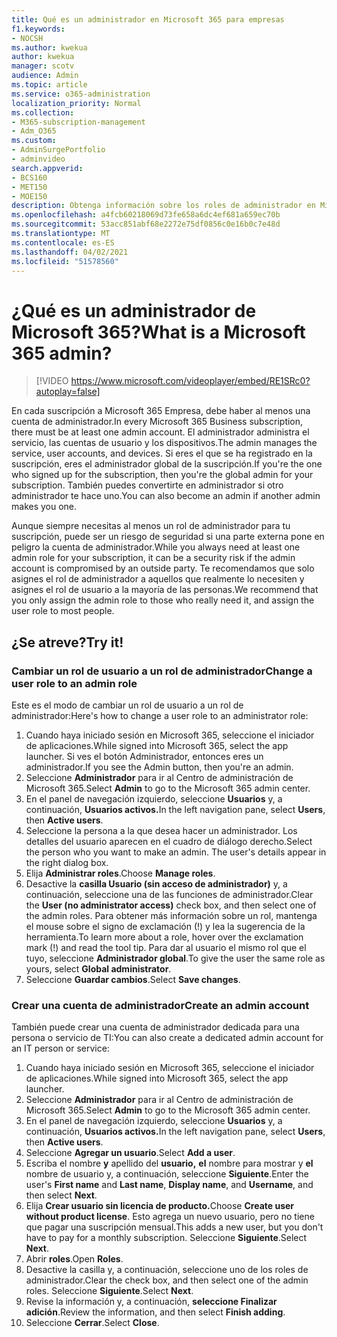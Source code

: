 ```yaml
---
title: Qué es un administrador en Microsoft 365 para empresas
f1.keywords:
- NOCSH
ms.author: kwekua
author: kwekua
manager: scotv
audience: Admin
ms.topic: article
ms.service: o365-administration
localization_priority: Normal
ms.collection:
- M365-subscription-management
- Adm_O365
ms.custom:
- AdminSurgePortfolio
- adminvideo
search.appverid:
- BCS160
- MET150
- MOE150
description: Obtenga información sobre los roles de administrador en Microsoft 365 para empresas.
ms.openlocfilehash: a4fcb60218069d73fe658a6dc4ef681a659ec70b
ms.sourcegitcommit: 53acc851abf68e2272e75df0856c0e16b0c7e48d
ms.translationtype: MT
ms.contentlocale: es-ES
ms.lasthandoff: 04/02/2021
ms.locfileid: "51578560"
---
```

# <a name="what-is-a-microsoft-365-admin"></a><span data-ttu-id="8e285-103">¿Qué es un administrador de Microsoft 365?</span><span class="sxs-lookup"><span data-stu-id="8e285-103">What is a Microsoft 365 admin?</span></span>

> [!VIDEO https://www.microsoft.com/videoplayer/embed/RE1SRc0?autoplay=false]

<span data-ttu-id="8e285-104">En cada suscripción a Microsoft 365 Empresa, debe haber al menos una cuenta de administrador.</span><span class="sxs-lookup"><span data-stu-id="8e285-104">In every Microsoft 365 Business subscription, there must be at least one admin account.</span></span> <span data-ttu-id="8e285-105">El administrador administra el servicio, las cuentas de usuario y los dispositivos.</span><span class="sxs-lookup"><span data-stu-id="8e285-105">The admin manages the service, user accounts, and devices.</span></span> <span data-ttu-id="8e285-106">Si eres el que se ha registrado en la suscripción, eres el administrador global de la suscripción.</span><span class="sxs-lookup"><span data-stu-id="8e285-106">If you're the one who signed up for the subscription, then you're the global admin for your subscription.</span></span> <span data-ttu-id="8e285-107">También puedes convertirte en administrador si otro administrador te hace uno.</span><span class="sxs-lookup"><span data-stu-id="8e285-107">You can also become an admin if another admin makes you one.</span></span>

<span data-ttu-id="8e285-108">Aunque siempre necesitas al menos un rol de administrador para tu suscripción, puede ser un riesgo de seguridad si una parte externa pone en peligro la cuenta de administrador.</span><span class="sxs-lookup"><span data-stu-id="8e285-108">While you always need at least one admin role for your subscription, it can be a security risk if the admin account is compromised by an outside party.</span></span> <span data-ttu-id="8e285-109">Te recomendamos que solo asignes el rol de administrador a aquellos que realmente lo necesiten y asignes el rol de usuario a la mayoría de las personas.</span><span class="sxs-lookup"><span data-stu-id="8e285-109">We recommend that you only assign the admin role to those who really need it, and assign the user role to most people.</span></span>

## <a name="try-it"></a><span data-ttu-id="8e285-110">¿Se atreve?</span><span class="sxs-lookup"><span data-stu-id="8e285-110">Try it!</span></span>

### <a name="change-a-user-role-to-an-admin-role"></a><span data-ttu-id="8e285-111">Cambiar un rol de usuario a un rol de administrador</span><span class="sxs-lookup"><span data-stu-id="8e285-111">Change a user role to an admin role</span></span>

<span data-ttu-id="8e285-112">Este es el modo de cambiar un rol de usuario a un rol de administrador:</span><span class="sxs-lookup"><span data-stu-id="8e285-112">Here's how to change a user role to an administrator role:</span></span>

1. <span data-ttu-id="8e285-113">Cuando haya iniciado sesión en Microsoft 365, seleccione el iniciador de aplicaciones.</span><span class="sxs-lookup"><span data-stu-id="8e285-113">While signed into Microsoft 365, select the app launcher.</span></span> <span data-ttu-id="8e285-114">Si ves el botón Administrador, entonces eres un administrador.</span><span class="sxs-lookup"><span data-stu-id="8e285-114">If you see the Admin button, then you're an admin.</span></span>
1. <span data-ttu-id="8e285-115">Seleccione **Administrador** para ir al Centro de administración de Microsoft 365.</span><span class="sxs-lookup"><span data-stu-id="8e285-115">Select **Admin** to go to the Microsoft 365 admin center.</span></span>
1. <span data-ttu-id="8e285-116">En el panel de navegación izquierdo, seleccione **Usuarios** y, a continuación, **Usuarios activos.**</span><span class="sxs-lookup"><span data-stu-id="8e285-116">In the left navigation pane, select **Users**, then **Active users**.</span></span>
1. <span data-ttu-id="8e285-117">Seleccione la persona a la que desea hacer un administrador. Los detalles del usuario aparecen en el cuadro de diálogo derecho.</span><span class="sxs-lookup"><span data-stu-id="8e285-117">Select the person who you want to make an admin. The user's details appear in the right dialog box.</span></span>
1. <span data-ttu-id="8e285-118">Elija **Administrar roles**.</span><span class="sxs-lookup"><span data-stu-id="8e285-118">Choose **Manage roles**.</span></span>
1. <span data-ttu-id="8e285-119">Desactive la **casilla Usuario (sin acceso de administrador)** y, a continuación, seleccione una de las funciones de administrador.</span><span class="sxs-lookup"><span data-stu-id="8e285-119">Clear the **User (no administrator access)** check box, and then select one of the admin roles.</span></span> <span data-ttu-id="8e285-120">Para obtener más información sobre un rol, mantenga el mouse sobre el signo de exclamación (!) y lea la sugerencia de la herramienta.</span><span class="sxs-lookup"><span data-stu-id="8e285-120">To learn more about a role, hover over the exclamation mark (!) and read the tool tip.</span></span> <span data-ttu-id="8e285-121">Para dar al usuario el mismo rol que el tuyo, seleccione **Administrador global**.</span><span class="sxs-lookup"><span data-stu-id="8e285-121">To give the user the same role as  yours, select **Global administrator**.</span></span>
1. <span data-ttu-id="8e285-122">Seleccione **Guardar cambios**.</span><span class="sxs-lookup"><span data-stu-id="8e285-122">Select **Save changes**.</span></span>

### <a name="create-an-admin-account"></a><span data-ttu-id="8e285-123">Crear una cuenta de administrador</span><span class="sxs-lookup"><span data-stu-id="8e285-123">Create an admin account</span></span> 

<span data-ttu-id="8e285-124">También puede crear una cuenta de administrador dedicada para una persona o servicio de TI:</span><span class="sxs-lookup"><span data-stu-id="8e285-124">You can also create a dedicated admin account for an IT person or service:</span></span>

1. <span data-ttu-id="8e285-125">Cuando haya iniciado sesión en Microsoft 365, seleccione el iniciador de aplicaciones.</span><span class="sxs-lookup"><span data-stu-id="8e285-125">While signed into Microsoft 365, select the app launcher.</span></span>
1. <span data-ttu-id="8e285-126">Seleccione **Administrador** para ir al Centro de administración de Microsoft 365.</span><span class="sxs-lookup"><span data-stu-id="8e285-126">Select **Admin** to go to the Microsoft 365 admin center.</span></span>
1. <span data-ttu-id="8e285-127">En el panel de navegación izquierdo, seleccione **Usuarios** y, a continuación, **Usuarios activos.**</span><span class="sxs-lookup"><span data-stu-id="8e285-127">In the left navigation pane, select **Users**, then **Active users**.</span></span>
1. <span data-ttu-id="8e285-128">Seleccione **Agregar un usuario**.</span><span class="sxs-lookup"><span data-stu-id="8e285-128">Select **Add a user**.</span></span>
1. <span data-ttu-id="8e285-129">Escriba el nombre **y** apellido del **usuario,** **el** nombre para mostrar y **el** nombre de usuario y, a continuación, seleccione **Siguiente**.</span><span class="sxs-lookup"><span data-stu-id="8e285-129">Enter the user's **First name** and **Last name**, **Display name**, and **Username**, and then select **Next**.</span></span>
1. <span data-ttu-id="8e285-130">Elija **Crear usuario sin licencia de producto.**</span><span class="sxs-lookup"><span data-stu-id="8e285-130">Choose **Create user without product license**.</span></span> <span data-ttu-id="8e285-131">Esto agrega un nuevo usuario, pero no tiene que pagar una suscripción mensual.</span><span class="sxs-lookup"><span data-stu-id="8e285-131">This adds a new user, but you don't have to pay for a monthly subscription.</span></span> <span data-ttu-id="8e285-132">Seleccione **Siguiente**.</span><span class="sxs-lookup"><span data-stu-id="8e285-132">Select **Next**.</span></span>
1. <span data-ttu-id="8e285-133">Abrir **roles**.</span><span class="sxs-lookup"><span data-stu-id="8e285-133">Open **Roles**.</span></span>
1. <span data-ttu-id="8e285-134">Desactive la casilla y, a continuación, seleccione uno de los roles de administrador.</span><span class="sxs-lookup"><span data-stu-id="8e285-134">Clear the  check box, and then select one of the admin roles.</span></span> <span data-ttu-id="8e285-135">Seleccione **Siguiente**.</span><span class="sxs-lookup"><span data-stu-id="8e285-135">Select **Next**.</span></span>
1. <span data-ttu-id="8e285-136">Revise la información y, a continuación, **seleccione Finalizar adición**.</span><span class="sxs-lookup"><span data-stu-id="8e285-136">Review the information, and then select **Finish adding**.</span></span>
1. <span data-ttu-id="8e285-137">Seleccione **Cerrar**.</span><span class="sxs-lookup"><span data-stu-id="8e285-137">Select **Close**.</span></span>
